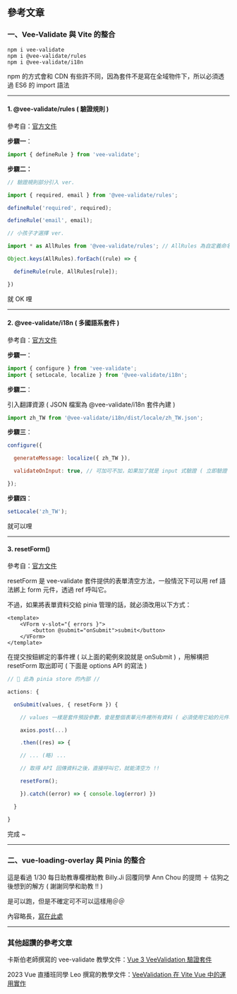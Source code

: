 ## 參考文章

### 一、Vee-Validate 與 Vite 的整合

```
npm i vee-validate
npm i @vee-validate/rules
npm i @vee-validate/i18n
```

npm 的方式會和 CDN 有些許不同，因為套件不是寫在全域物件下，所以必須透過 ES6 的 import 語法

***

#### 1\. @vee-validate/rules ( 驗證規則 )

參考自：[官方文件](https://vee-validate.logaretm.com/v4/guide/global-validators#vee-validaterules)

**步驟一**：

``` js
import { defineRule } from 'vee-validate';
```
**步驟二：**

``` js
// 驗證規則部分引入 ver.

import { required, email } from '@vee-validate/rules';

defineRule('required', required);

defineRule('email', email);

// 小孩子才選擇 ver.

import * as AllRules from '@vee-validate/rules'; // AllRules 為自定義命名

Object.keys(AllRules).forEach((rule) => {

  defineRule(rule, AllRules[rule]);

})
```

就 OK 哩

***

#### 2\. @vee-validate/i18n ( 多國語系套件 )

參考自：[官方文件](https://vee-validate.logaretm.com/v4/guide/i18n#using-vee-validatei18n)

**步驟一**：

``` js
import { configure } from 'vee-validate';
import { setLocale, localize } from '@vee-validate/i18n';
```

**步驟二**：

引入翻譯資源 ( JSON 檔案為 @vee-validate/i18n 套件內建 )

``` js
import zh_TW from '@vee-validate/i18n/dist/locale/zh_TW.json';
```

**步驟三**：

``` js
configure({

  generateMessage: localize({ zh_TW }),

  validateOnInput: true, // 可加可不加，如果加了就是 input 式驗證 ( 立即驗證 )，不加就是 change 式驗證 ( 離開焦點之後才驗證 )

});
```

**步驟四**：

``` js
setLocale('zh_TW');
```

就可以哩

***

#### 3\. resetForm()

參考自：[官方文件](https://vee-validate.logaretm.com/v4/guide/components/handling-forms/)

resetForm 是 vee-validate 套件提供的表單清空方法，一般情況下可以用 ref 語法綁上 form 元件，透過 ref 呼叫它。

不過，如果將表單資料交給 pinia 管理的話，就必須改用以下方式：

``` vue
<template>
    <VForm v-slot="{ errors }">
        <button @submit="onSubmit">submit</button>
    </VForm>
</template>
```

在提交按鈕綁定的事件裡 ( 以上面的範例來說就是 onSubmit ) ，用解構把 resetForm 取出即可 ( 下面是 options API 的寫法 )

``` js
// 🍍 此為 pinia store 的內部 //

actions: {

  onSubmit(values, { resetForm }) {

    // values 一樣是套件預設參數，會是整個表單元件裡所有資料 ( 必須使用它給的元件才會寫入，原生 HTML 標籤會被排除 )

    axios.post(...)

    .then((res) => {

    // ... (略) ...

    // 取得 API 回傳資料之後，直接呼叫它，就能清空ㄌ !!

    resetForm();

    }).catch((error) => { console.log(error) })

  }

}
```

完成 ~

***

### 二、vue-loading-overlay 與 Pinia 的整合

這是看過 1/30 每日助教專欄裡助教 Billy.Ji 回覆同學 Ann Chou 的提問 ＋ 估狗之後想到的解方 ( 謝謝同學和助教 !! )

是可以跑，但是不確定可不可以這樣用＠＠

內容略長，[寫在此處](https://determined-pram-34a.notion.site/Vue-Loading-Overlay-Pinia-4cdb2489c9aa47f5a6b1519088859fee)

***

### 其他超讚的參考文章

卡斯伯老師撰寫的 vee-validate 教學文件：[Vue 3 VeeValidation 驗證套件](https://hackmd.io/FFv0a5cBToOATP7uI5COMQ)

2023 Vue 直播班同學 Leo 撰寫的教學文件：[VeeValidation 在 Vite Vue 中的運用實作](https://fast-rise-3b2.notion.site/VeeValiadation-Vite-Vue-1dca9d5349434b66b8bb3d7ee67e148b)
